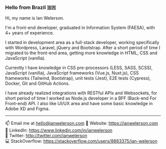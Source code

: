
### Hello from Brazil 🇧🇷

Hi, my name is Ian Welerson.

I'm a front-end developer, graduated in Information System (FAESA), with 4+ years of experience.

I started in development area as a full-stack developer, working specifically with Wordpress, Laravel, jQuery and Bootstrap. After a short period of time I migrated to the front-end area, getting more knowledge in HTML, CSS and JavaScript (vanilla).

Currently I have knowledge in CSS pre-processors (LESS, SASS, SCSS), JavaScript (vanilla), JavaScript frameworks (Vue.js, Nuxt.js), CSS frameworks (Tailwind, Bootstrap), unit tests (Jest), E2E tests (Cypress), Docker, Git and GitHub Actions.

I have already realized integrations with RESTful APIs and Websockets, for short period of time I worked as Node.js developer in a BFF (Back-end For Front-end) API. I also like UI/UX area and have some basic knowledge in Adobe XD and Figma.

***

📫 Email me at hello@ianwelerson.com
🎯 Website: https://ianwelerson.com  
👤 LinkedIn: https://www.linkedin.com/in/ianwelerson  
🐥 Twitter: http://twitter.com/ianwelerson  
💻 StackOverflow: https://stackoverflow.com/users/8883375/ian-welerson
